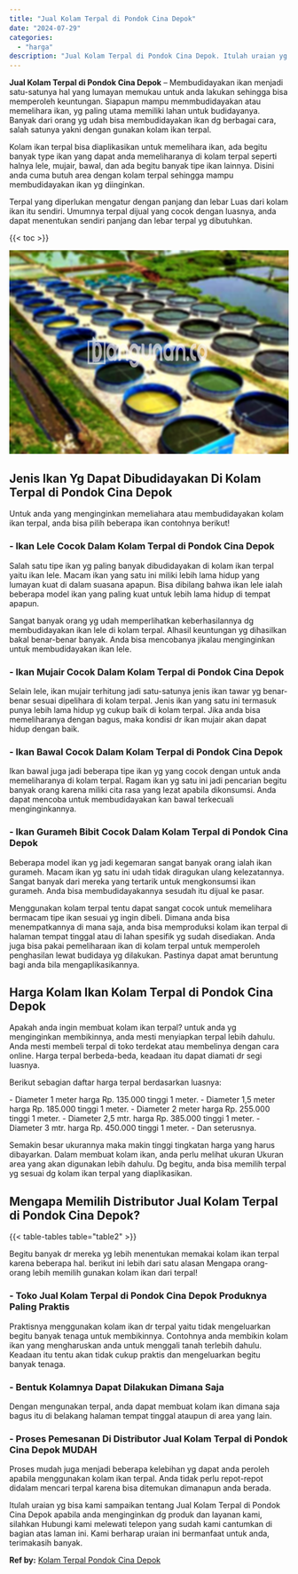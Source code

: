 ```yaml
---
title: "Jual Kolam Terpal di Pondok Cina Depok"
date: "2024-07-29"
categories: 
  - "harga"
description: "Jual Kolam Terpal di Pondok Cina Depok. Itulah uraian yg bisa kami sampaikan tentang Jual Kolam Terpal di Pondok Cina Depok apabila anda menginginkan dg prod..."
---
```


**Jual Kolam Terpal di Pondok Cina Depok** – Membudidayakan ikan menjadi satu-satunya hal yang lumayan memukau untuk anda lakukan sehingga bisa memperoleh keuntungan. Siapapun mampu memmbudidayakan atau memelihara ikan, yg paling utama memiliki lahan untuk budidayanya. Banyak dari orang yg udah bisa membudidayakan ikan dg berbagai cara, salah satunya yakni dengan gunakan kolam ikan terpal.

Kolam ikan terpal bisa diaplikasikan untuk memelihara ikan, ada begitu banyak type ikan yang dapat anda memeliharanya di kolam terpal seperti halnya lele, mujair, bawal, dan ada begitu banyak tipe ikan lainnya. Disini anda cuma butuh area dengan kolam terpal sehingga mampu membudidayakan ikan yg diinginkan.

Terpal yang diperlukan mengatur dengan panjang dan lebar Luas dari kolam ikan itu sendiri. Umumnya terpal dijual yang cocok dengan luasnya, anda dapat menentukan sendiri panjang dan lebar terpal yg dibutuhkan.

{{< toc >}}

![Jual Kolam Terpal di Pondok Cina Depok](/images/jual-kolam-terpal-33.png)

## Jenis Ikan Yg Dapat Dibudidayakan Di Kolam Terpal di Pondok Cina Depok

Untuk anda yang menginginkan memeliahara atau membudidayakan kolam ikan terpal, anda bisa pilih beberapa ikan contohnya berikut!

### \- Ikan Lele Cocok Dalam Kolam Terpal di Pondok Cina Depok

Salah satu tipe ikan yg paling banyak dibudidayakan di kolam ikan terpal yaitu ikan lele. Macam ikan yang satu ini miliki lebih lama hidup yang lumayan kuat di dalam suasana apapun. Bisa dibilang bahwa ikan lele ialah beberapa model ikan yang paling kuat untuk lebih lama hidup di tempat apapun.

Sangat banyak orang yg udah memperlihatkan keberhasilannya dg membudidayakan ikan lele di kolam terpal. Alhasil keuntungan yg dihasilkan bakal benar-benar banyak. Anda bisa mencobanya jikalau menginginkan untuk membudidayakan ikan lele.

### \- Ikan Mujair Cocok Dalam Kolam Terpal di Pondok Cina Depok

Selain lele, ikan mujair terhitung jadi satu-satunya jenis ikan tawar yg benar-benar sesuai dipelihara di kolam terpal. Jenis ikan yang satu ini termasuk punya lebih lama hidup yg cukup baik di kolam terpal. Jika anda bisa memeliharanya dengan bagus, maka kondisi dr ikan mujair akan dapat hidup dengan baik.

### \- Ikan Bawal Cocok Dalam Kolam Terpal di Pondok Cina Depok

Ikan bawal juga jadi beberapa tipe ikan yg yang cocok dengan untuk anda memeliharanya di kolam terpal. Ragam ikan yg satu ini jadi pencarian begitu banyak orang karena miliki cita rasa yang lezat apabila dikonsumsi. Anda dapat mencoba untuk membudidayakan kan bawal terkecuali menginginkannya.

### \- Ikan Gurameh Bibit Cocok Dalam Kolam Terpal di Pondok Cina Depok

Beberapa model ikan yg jadi kegemaran sangat banyak orang ialah ikan gurameh. Macam ikan yg satu ini udah tidak diragukan ulang kelezatannya. Sangat banyak dari mereka yang tertarik untuk mengkonsumsi ikan gurameh. Anda bisa membudidayakannya sesudah itu dijual ke pasar.

Menggunakan kolam terpal tentu dapat sangat cocok untuk memelihara bermacam tipe ikan sesuai yg ingin dibeli. Dimana anda bisa menempatkannya di mana saja, anda bisa memproduksi kolam ikan terpal di halaman tempat tinggal atau di lahan spesifik yg sudah disediakan. Anda juga bisa pakai pemeliharaan ikan di kolam terpal untuk memperoleh penghasilan lewat budidaya yg dilakukan. Pastinya dapat amat beruntung bagi anda bila mengaplikasikannya.

## Harga Kolam Ikan Kolam Terpal di Pondok Cina Depok

Apakah anda ingin membuat kolam ikan terpal? untuk anda yg menginginkan membikinnya, anda mesti menyiapkan terpal lebih dahulu. Anda mesti membeli terpal di toko terdekat atau membelinya dengan cara online. Harga terpal berbeda-beda, keadaan itu dapat diamati dr segi luasnya.

Berikut sebagian daftar harga terpal berdasarkan luasnya:

\- Diameter 1 meter harga Rp. 135.000 tinggi 1 meter. - Diameter 1,5 meter harga Rp. 185.000 tinggi 1 meter. - Diameter 2 meter harga Rp. 255.000 tinggi 1 meter. - Diameter 2,5 mtr. harga Rp. 385.000 tinggi 1 meter. - Diameter 3 mtr. harga Rp. 450.000 tinggi 1 meter. - Dan seterusnya.

Semakin besar ukurannya maka makin tinggi tingkatan harga yang harus dibayarkan. Dalam membuat kolam ikan, anda perlu melihat ukuran Ukuran area yang akan digunakan lebih dahulu. Dg begitu, anda bisa memilih terpal yg sesuai dg kolam ikan terpal yang diaplikasikan.

## Mengapa Memilih Distributor Jual Kolam Terpal di Pondok Cina Depok?

{{< table-tables table="table2" >}}

Begitu banyak dr mereka yg lebih menentukan memakai kolam ikan terpal karena beberapa hal. berikut ini lebih dari satu alasan Mengapa orang-orang lebih memilih gunakan kolam ikan dari terpal!

### \- Toko Jual Kolam Terpal di Pondok Cina Depok Produknya Paling Praktis

Praktisnya menggunakan kolam ikan dr terpal yaitu tidak mengeluarkan begitu banyak tenaga untuk membikinnya. Contohnya anda membikin kolam ikan yang mengharuskan anda untuk menggali tanah terlebih dahulu. Keadaan itu tentu akan tidak cukup praktis dan mengeluarkan begitu banyak tenaga.

### \- Bentuk Kolamnya Dapat Dilakukan Dimana Saja

Dengan mengunakan terpal, anda dapat membuat kolam ikan dimana saja bagus itu di belakang halaman tempat tinggal ataupun di area yang lain.

### \- Proses Pemesanan Di Distributor Jual Kolam Terpal di Pondok Cina Depok MUDAH

Proses mudah juga menjadi beberapa kelebihan yg dapat anda peroleh apabila menggunakan kolam ikan terpal. Anda tidak perlu repot-repot didalam mencari terpal karena bisa ditemukan dimanapun anda berada.

Itulah uraian yg bisa kami sampaikan tentang Jual Kolam Terpal di Pondok Cina Depok apabila anda menginginkan dg produk dan layanan kami, silahkan Hubungi kami melewati telepon yang sudah kami cantumkan di bagian atas laman ini. Kami berharap uraian ini bermanfaat untuk anda, terimakasih banyak.

**Ref by:** [Kolam Terpal Pondok Cina Depok](https://id.wikipedia.org/wiki/Kolam)
